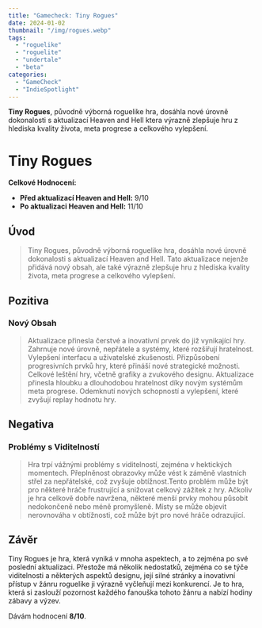 ```yaml
---
title: "Gamecheck: Tiny Rogues"
date: 2024-01-02
thumbnail: "/img/rogues.webp"
tags:
  - "roguelike"
  - "roguelite"
  - "undertale"
  - "beta"
categories:
  - "GameCheck"
  - "IndieSpotlight"
---
```


**Tiny Rogues**, původně výborná roguelike hra, dosáhla nové úrovně dokonalosti s aktualizací Heaven and Hell ktera výrazně zlepšuje hru z hlediska kvality života, meta progrese a celkového vylepšení.

<!--more-->

# Tiny Rogues

**Celkové Hodnocení:**

- **Před aktualizací Heaven and Hell:** 9/10
- **Po aktualizaci Heaven and Hell:** 11/10

## Úvod

> Tiny Rogues, původně výborná roguelike hra, dosáhla nové úrovně dokonalosti s aktualizací Heaven and Hell. Tato aktualizace nejenže přidává nový obsah, ale také výrazně zlepšuje hru z hlediska kvality života, meta progrese a celkového vylepšení.

## Pozitiva

### Nový Obsah

> Aktualizace přinesla čerstvé a inovativní prvek do již vynikající hry. Zahrnuje nové úrovně, nepřátele a systémy, které rozšiřují hratelnost. Vylepšení interfacu a uživatelské zkušenosti. Přizpůsobení progresivních prvků hry, které přináší nové strategické možnosti. Celkové leštění hry, včetně grafiky a zvukového designu. Aktualizace přinesla hloubku a dlouhodobou hratelnost díky novým systémům meta progrese. Odemknutí nových schopností a vylepšení, které zvyšují replay hodnotu hry.

## Negativa

### Problémy s Viditelností

> Hra trpí vážnými problémy s viditelností, zejména v hektických momentech. Přeplněnost obrazovky může vést k záměně vlastních střel za nepřátelské, což zvyšuje obtížnost.Tento problém může být pro některé hráče frustrující a snižovat celkový zážitek z hry. Ačkoliv je hra celkově dobře navržena, některé menší prvky mohou působit nedokončeně nebo méně promyšleně. Místy se může objevit nerovnováha v obtížnosti, což může být pro nové hráče odrazující.

## Závěr

Tiny Rogues je hra, která vyniká v mnoha aspektech, a to zejména po své poslední aktualizaci. Přestože má několik nedostatků, zejména co se týče viditelnosti a některých aspektů designu, její silné stránky a inovativní přístup v žánru roguelike ji výrazně vyčleňují mezi konkurencí. Je to hra, která si zaslouží pozornost každého fanouška tohoto žánru a nabízí hodiny zábavy a výzev.

Dávám hodnocení **8/10**.
